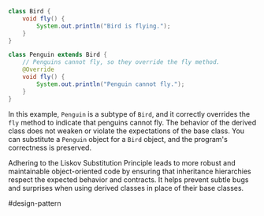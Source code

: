 ```Java
class Bird {
    void fly() {
        System.out.println("Bird is flying.");
    }
}

class Penguin extends Bird {
    // Penguins cannot fly, so they override the fly method.
    @Override
    void fly() {
        System.out.println("Penguin cannot fly.");
    }
}
```

In this example, `Penguin` is a subtype of `Bird`, and it correctly overrides the `fly` method to indicate that penguins cannot fly. The behavior of the derived class does not weaken or violate the expectations of the base class. You can substitute a `Penguin` object for a `Bird` object, and the program's correctness is preserved.

Adhering to the Liskov Substitution Principle leads to more robust and maintainable object-oriented code by ensuring that inheritance hierarchies respect the expected behavior and contracts. It helps prevent subtle bugs and surprises when using derived classes in place of their base classes.

#design-pattern 